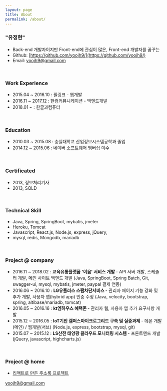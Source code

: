 ```yaml
---
layout: page
title: About
permalink: /about/
---
```


### "유정현"
- Back-end 개발자이지만 Front-end에 관심이 많은, Front-end 개발자를 꿈꾸는
- Github:  [https://github.com/yoojh9/](https://github.com/yoojh9/)  
- Email: yoojh9@gmail.com

<br/>

### Work Experience
- 2015.04 ~ 2016.10 : 필링크 - 웹개발
- 2016.11 ~ 2017.12 : 한컴커뮤니케이션 - 백엔드개발
- 2018.01 ~ : 한글과컴퓨터

<br/>

### Education
- 2010.03 ~ 2015.08 : 숭실대학교 산업정보시스템공학과 졸업
- 2014.12 ~ 2015.06 : 네이버 소프트웨어 멤버십 이수

<br/>

### Certificated
- 2013, 정보처리기사
- 2013, SQLD

<br/>

### Technical Skill
- Java, Spring, SpringBoot, mybatis, jmeter
- Heroku, Tomcat
- Javascript, React.js, Node.js, express, jQuery,
- mysql, redis, Mongodb, mariadb

<br/>

### Project @ company
- 2016.11 ~ 2018.02 : <b> 교육유통플랫폼 '이음' 서비스 개발 </b> - API 서버 개발, 스케줄러 개발, 메인 사이트 백엔드 개발 (Java, SpringBoot, Spring Batch, Git,  swagger-ui, mysql, mybatis, jmeter, paypal 결제 연동)
- 2016.06 ~ 2016.10 : <b> LG유플러스 스팸차단서비스 </b> -  관리자 페이지 기능 강화 및 추가 개발, 사용자 앱(hybrid app) 인증 수정 (Java, velocity, bootstrap, spring, altibase/mariadb, tomcat)
- 2016.05 ~ 2016.16 : <b> kt엠하우스 혜택존 </b> - 관리자 웹, 사용자 앱 추가 요구사항 개발
- 2015.12 ~ 2016.05 : <b> IoT기반 캠퍼스마이크로그리드 구축 및 실증과제 </b> - 데몬 개발(메인) / 웹개발(서브) (Node.js, express, bootstrap, mysql, git)
- 2015.07 ~ 2015.12 : <b> LS산전 태양광 클라우드 모니터링 시스템 </b> - 프론트엔드 개발 (jQuery, javascript, highcharts.js)

<br/>

### Project @ home
- [리액트로 만든 주소록 프로젝트](https://github.com/yoojh9/react-example/tree/master/react-contact-example) 


[yoojh9@gmail.com](mailto:yoojh9@gmail.com)
